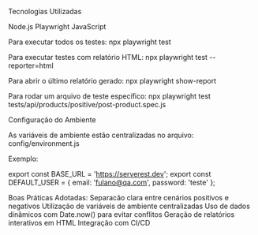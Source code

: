 Tecnologias Utilizadas

Node.js
Playwright
JavaScript

Para executar todos os testes:
npx playwright test

Para executar testes com relatório HTML:
npx playwright test --reporter=html

Para abrir o último relatório gerado:
npx playwright show-report

Para rodar um arquivo de teste específico:
npx playwright test tests/api/products/positive/post-product.spec.js

Configuração do Ambiente

As variáveis de ambiente estão centralizadas no arquivo:
config/environment.js

Exemplo:

export const BASE_URL = 'https://serverest.dev';
export const DEFAULT_USER = {
  email: 'fulano@qa.com',
  password: 'teste'
};

Boas Práticas Adotadas:
Separacão clara entre cenários positivos e negativos
Utilização de variáveis de ambiente centralizadas
Uso de dados dinâmicos com Date.now() para evitar conflitos
Geração de relatórios interativos em HTML
Integração com CI/CD
